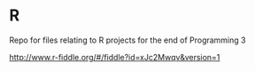# R
Repo for files relating to R projects for the end of Programming 3


http://www.r-fiddle.org/#/fiddle?id=xJc2Mwqv&version=1
